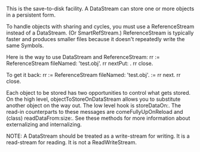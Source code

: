 This is the save-to-disk facility. A DataStream can store one or more objects in a persistent form.

To handle objects with sharing and cycles, you must use a
ReferenceStream instead of a DataStream.  (Or SmartRefStream.)  ReferenceStream is typically
faster and produces smaller files because it doesn't repeatedly write the same Symbols.

Here is the way to use DataStream and ReferenceStream:
	rr := ReferenceStream fileNamed: 'test.obj'.
	rr nextPut: <your object>.
	rr close.

To get it back:
	rr := ReferenceStream fileNamed: 'test.obj'.
	<your object> := rr next.
	rr close.

Each object to be stored has two opportunities to control what gets stored.  On the high level, objectToStoreOnDataStream allows you to substitute another object on the way out.  The low level hook is storeDataOn:. The read-in counterparts to these messages are comeFullyUpOnReload and (class) readDataFrom:size:. See these methods for more information about externalizing and internalizing.

NOTE: A DataStream should be treated as a write-stream for writing.  It is a read-stream for reading.  It is not a ReadWriteStream.
